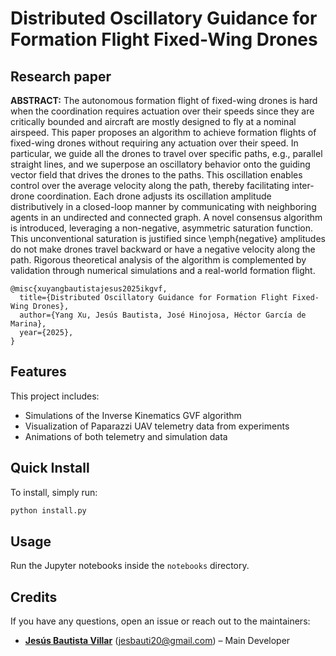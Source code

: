 # Distributed Oscillatory Guidance for Formation Flight Fixed-Wing Drones

## Research paper

**ABSTRACT:** The autonomous formation flight of fixed-wing drones is hard when the coordination requires actuation over their speeds since they are critically bounded and aircraft are mostly designed to fly at a nominal airspeed. This paper proposes an algorithm to achieve formation flights of fixed-wing drones without requiring any actuation over their speed. In particular, we guide all the drones to travel over specific paths, e.g., parallel straight lines, and we superpose an oscillatory behavior onto the guiding vector field that drives the drones to the paths. This oscillation enables control over the average velocity along the path, thereby facilitating inter-drone coordination. Each drone adjusts its oscillation amplitude distributively in a closed-loop manner by communicating with neighboring agents in an undirected and connected graph. A novel consensus algorithm is introduced, leveraging a non-negative, asymmetric saturation function. This unconventional saturation is justified since \emph{negative} amplitudes do not make drones travel backward or have a negative velocity along the path. Rigorous theoretical analysis of the algorithm is complemented by validation through numerical simulations and a real-world formation flight.

    @misc{xuyangbautistajesus2025ikgvf,
      title={Distributed Oscillatory Guidance for Formation Flight Fixed-Wing Drones}, 
      author={Yang Xu, Jesús Bautista, José Hinojosa, Héctor García de Marina},
      year={2025},
    }
    
## Features
This project includes:

* Simulations of the Inverse Kinematics GVF algorithm
* Visualization of Paparazzi UAV telemetry data from experiments
* Animations of both telemetry and simulation data

## Quick Install

To install, simply run:

```bash
python install.py
```

## Usage

Run the Jupyter notebooks inside the `notebooks` directory.

## Credits

If you have any questions, open an issue or reach out to the maintainers:

- **[Jesús Bautista Villar](https://sites.google.com/view/jbautista-research)** (<jesbauti20@gmail.com>) – Main Developer
